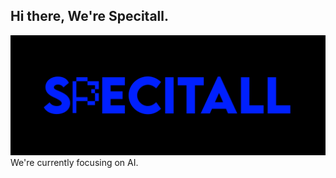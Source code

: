 ## Hi there, We're Specitall.
![Header](https://raw.githubusercontent.com/specitall/.github/refs/heads/main/header.png)
We're currently focusing on AI.
